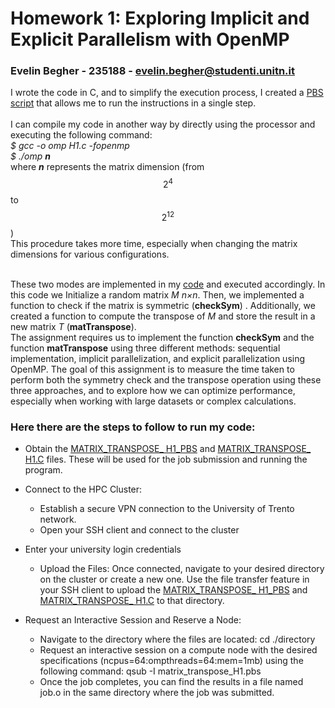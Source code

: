 # **Homework 1: Exploring Implicit and Explicit Parallelism with OpenMP** <br>
### Evelin Begher - 235188 - evelin.begher@studenti.unitn.it <br>

I wrote the code in C, and to simplify the execution process, I created a [PBS script](matrix_transpose_H1.pbs) that allows me to run the instructions in a single step.<br>
<br>
I can compile my code in another way by directly using the processor and executing the following command: <br>
*$ gcc -o omp H1.c -fopenmp <br>
$ ./omp **n*** <br>
where ***n*** represents the matrix dimension (from $$2^4$$ to $$2^{12}$$)<br>
This procedure takes more time, especially when changing the matrix dimensions for various configurations. <br>
<br>

These two modes are implemented in my [code](matrix_transpose_H1.c) and executed accordingly. In this code we Initialize a random matrix *M* *n×n*. Then, we implemented a function to check if the matrix is symmetric (**checkSym**) . Additionally, we created a function to compute the transpose of *M* and store the result in a new matrix *T* (**matTranspose**). <br>
The assignment requires us to implement the function **checkSym** and the function **matTranspose** using three different methods: sequential implementation, implicit parallelization, and explicit parallelization using OpenMP. The goal of this assignment is to measure the time taken to perform both the symmetry check and the transpose operation using these three approaches, and to explore how we can optimize performance, especially when working with large datasets or complex calculations.

### Here there are the steps to follow to run my code: 

* Obtain the [MATRIX_TRANSPOSE_ H1_PBS](matrix_transpose_H1.pbs) and [MATRIX_TRANSPOSE_ H1.C](matrix_transpose_H1.c) files. These will be used for the job submission and running the program.

* Connect to the HPC Cluster:

    * Establish a secure VPN connection to the University of Trento network.
    * Open your SSH client and connect to the cluster

*  Enter your university login credentials 
      * Upload the Files: Once connected, navigate to your desired directory on the cluster or create a new one. Use the file transfer feature in your SSH client to upload the [MATRIX_TRANSPOSE_ H1_PBS](matrix_transpose_H1.pbs) and [MATRIX_TRANSPOSE_ H1.C](matrix_transpose_H1.c) to that directory.

* Request an Interactive Session and Reserve a Node:
     * Navigate to the directory where the files are located: cd ./directory
     * Request an interactive session on a compute node with the desired specifications (ncpus=64:ompthreads=64:mem=1mb) using the following command: qsub -I matrix_transpose_H1.pbs
     * Once the job completes, you can find the results in a file named job.o in the same directory where the job was submitted.



